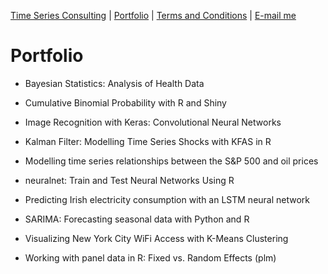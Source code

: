 [Time Series Consulting](https://mgcodesandstats.github.io/timeseriesconsulting/) |
[Portfolio](https://mgcodesandstats.github.io/portfolio/) |
[Terms and Conditions](https://mgcodesandstats.github.io/terms/) |
[E-mail me](mailto:michael@michaeljgrogan.com)

# Portfolio

- Bayesian Statistics: Analysis of Health Data

- Cumulative Binomial Probability with R and Shiny

- Image Recognition with Keras: Convolutional Neural Networks

- Kalman Filter: Modelling Time Series Shocks with KFAS in R

- Modelling time series relationships between the S&P 500 and oil prices

- neuralnet: Train and Test Neural Networks Using R

- Predicting Irish electricity consumption with an LSTM neural network

- SARIMA: Forecasting seasonal data with Python and R

- Visualizing New York City WiFi Access with K-Means Clustering

- Working with panel data in R: Fixed vs. Random Effects (plm)
